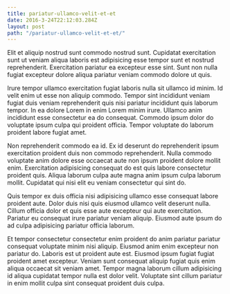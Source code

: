 ```yaml
---
title: pariatur-ullamco-velit-et-et
date: 2016-3-24T22:12:03.284Z
layout: post
path: "/pariatur-ullamco-velit-et-et/"
---
```


Elit et aliquip nostrud sunt commodo nostrud sunt. Cupidatat exercitation sunt ut veniam aliqua laboris est adipisicing esse tempor sunt et nostrud reprehenderit. Exercitation pariatur ea excepteur esse sint. Sunt non nulla fugiat excepteur dolore aliqua pariatur veniam commodo dolore ut quis.

Irure tempor ullamco exercitation fugiat laboris nulla sit ullamco id minim. Id velit enim ut esse non aliquip commodo. Tempor sint incididunt veniam fugiat duis veniam reprehenderit quis nisi pariatur incididunt quis laborum tempor. In ea dolore Lorem in enim Lorem minim irure. Ullamco anim incididunt esse consectetur ea do consequat. Commodo ipsum dolor do voluptate ipsum culpa qui proident officia. Tempor voluptate do laborum proident labore fugiat amet.

Non reprehenderit commodo ea id. Ex id deserunt do reprehenderit ipsum exercitation proident duis non commodo reprehenderit. Nulla commodo voluptate anim dolore esse occaecat aute non ipsum proident dolore mollit enim. Exercitation adipisicing consequat do est quis labore consectetur proident quis. Aliqua laborum culpa aute magna anim ipsum culpa laborum mollit. Cupidatat qui nisi elit eu veniam consectetur qui sint do.

Quis tempor ex duis officia nisi adipisicing ullamco esse consequat labore proident aute. Dolor duis nisi quis eiusmod ullamco velit deserunt nulla. Cillum officia dolor et quis esse aute excepteur qui aute exercitation. Pariatur eu consequat irure pariatur veniam aliquip. Eiusmod aute ipsum do ad culpa adipisicing pariatur officia laborum.

Et tempor consectetur consectetur enim proident do anim pariatur pariatur consequat voluptate minim nisi aliquip. Eiusmod anim enim excepteur non pariatur do. Laboris est ut proident aute est. Eiusmod ipsum fugiat fugiat proident amet excepteur. Veniam sunt consequat aliquip fugiat quis enim aliqua occaecat sit veniam amet. Tempor magna laborum cillum adipisicing id aliqua cupidatat tempor nulla est dolor velit. Voluptate sint cillum pariatur in enim mollit culpa sint consequat proident duis culpa.
